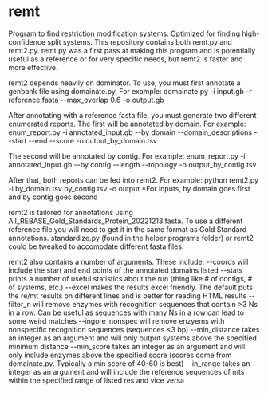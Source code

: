 # remt

Program to find restriction modification systems. Optimized for finding high-confidence split systems.
This repository contains both remt.py and remt2.py. remt.py was a first pass at making this program and is potentially useful as a reference or for 
very specific needs, but remt2 is faster and more effective.

remt2 depends heavily on dominator. To use, you must first annotate a genbank file using domainate.py. For example:
domainate.py -i input.gb -r reference.fasta --max_overlap 0.6 -o output.gb

After annotating with a reference fasta file, you must generate two different enumerated reports. The first will be annotated by domain. For example:
enum_report.py -i annotated_input.gb --by domain --domain_descriptions --start --end --score -o output_by_domain.tsv

The second will be annotated by contig. For example:
enum_report.py -i annotated_input.gb --by contig --length --topology -o output_by_contig.tsv

After that, both reports can be fed into remt2. For example:
python remt2.py -i by_domain.tsv  by_contig.tsv -o output
*For inputs, by domain goes first and by contig goes second

remt2 is tailored for annotations using All_REBASE_Gold_Standards_Protein_20221213.fasta. To use a different reference file you will need to
get it in the same format as Gold Standard annotations. standardize.py (found in the helper programs folder) or remt2 could be tweaked to accomodate different 
fasta files. 

remt2 also contains a number of arguments. These include:
--coords will include the start and end points of the annotated domains listed
--stats prints a number of useful statistics about the run (thing like # of contigs, # of systems, etc.)
--excel makes the results excel friendly. The default puts the re/mt results on different lines and is better for reading HTML results
--filter_n will remove enzymes with recognition sequences that contain >3 Ns in a row. Can be useful as sequences with many Ns in a row can lead to some weird matches
--ingore_nonspec will remove enzyems with nonspecific recognition sequences (sequences <3 bp)
--min_distance takes an integer as an argument and will only output systems above the specified minimum distance
--min_score takes an integer as an argument and will only include enzymes above the specified score (scores come from domainate.py. Typically a min score of 40-60 is best)
--in_range takes an integer as an argument and will include the reference sequences of mts within the specified range of listed res and vice versa

